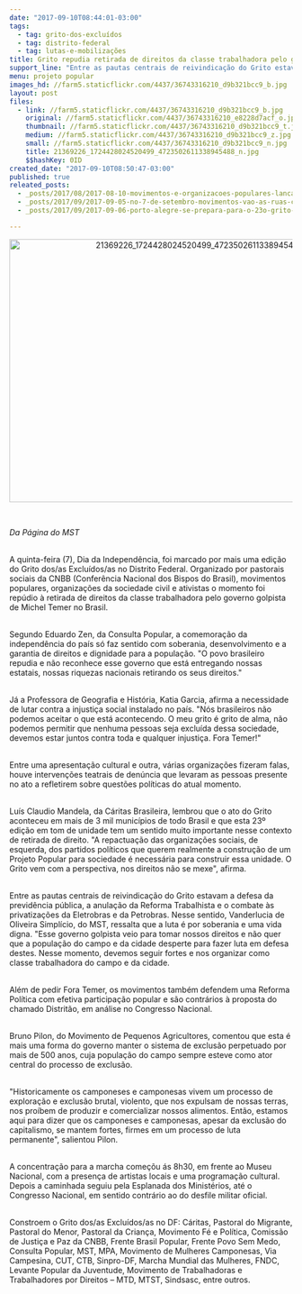 ```yaml
---
date: "2017-09-10T08:44:01-03:00"
tags:
  - tag: grito-dos-excluídos
  - tag: distrito-federal
  - tag: lutas-e-mobilizações
title: Grito repudia retirada de direitos da classe trabalhadora pelo governo golpista
support_line: "Entre as pautas centrais de reivindicação do Grito estavam a defesa da previdência pública, a anulação da Reforma Trabalhista e o combate às privatizações da Eletrobras e da Petrobras."
menu: projeto popular
images_hd: //farm5.staticflickr.com/4437/36743316210_d9b321bcc9_b.jpg
layout: post
files:
  - link: //farm5.staticflickr.com/4437/36743316210_d9b321bcc9_b.jpg
    original: //farm5.staticflickr.com/4437/36743316210_e8228d7acf_o.jpg
    thumbnail: //farm5.staticflickr.com/4437/36743316210_d9b321bcc9_t.jpg
    medium: //farm5.staticflickr.com/4437/36743316210_d9b321bcc9_z.jpg
    small: //farm5.staticflickr.com/4437/36743316210_d9b321bcc9_n.jpg
    title: 21369226_1724428024520499_4723502611338945488_n.jpg
    $$hashKey: 0ID
created_date: "2017-09-10T08:50:47-03:00"
published: true
releated_posts:
  - _posts/2017/08/2017-08-10-movimentos-e-organizacoes-populares-lancam-grito-dos-excluidos-no-distrito-federal.md
  - _posts/2017/09/2017-09-05-no-7-de-setembro-movimentos-vao-as-ruas-contra-reformas-e-retirada-de-direitos.md
  - _posts/2017/09/2017-09-06-porto-alegre-se-prepara-para-o-23o-grito-dos-excluidos.md

---
```

<p style="text-align:center"><img alt="21369226_1724428024520499_4723502611338945488_n.jpg" height="467" src="//farm5.staticflickr.com/4437/36743316210_d9b321bcc9_b.jpg" width="700" /></p>

<p>&nbsp;</p>

<p><em>Da P&aacute;gina do MST</em></p>

<p><br />
A quinta-feira (7), Dia da Independ&ecirc;ncia, foi marcado por mais uma edi&ccedil;&atilde;o do Grito dos/as Exclu&iacute;dos/as no Distrito Federal. Organizado por pastorais sociais da CNBB (Confer&ecirc;ncia Nacional dos Bispos do Brasil), movimentos populares, organiza&ccedil;&otilde;es da sociedade civil e ativistas o momento foi rep&uacute;dio &agrave; retirada de direitos da classe trabalhadora pelo governo golpista de Michel Temer no Brasil.</p>

<p><br />
Segundo Eduardo Zen, da Consulta Popular, a comemora&ccedil;&atilde;o da independ&ecirc;ncia do pa&iacute;s s&oacute; faz sentido com soberania, desenvolvimento e a garantia de direitos e dignidade para a popula&ccedil;&atilde;o. &quot;O povo brasileiro repudia e n&atilde;o reconhece esse governo que est&aacute; entregando nossas estatais, nossas riquezas nacionais retirando os seus direitos.&quot;</p>

<p><br />
J&aacute; a Professora de Geografia e Hist&oacute;ria, Katia Garcia, afirma a necessidade de lutar contra a injusti&ccedil;a social instalado no pa&iacute;s. &quot;N&oacute;s brasileiros n&atilde;o podemos aceitar o que est&aacute; acontecendo. O meu grito &eacute; grito de alma, n&atilde;o podemos permitir que nenhuma pessoas seja exclu&iacute;da dessa sociedade, devemos estar juntos contra toda e qualquer injusti&ccedil;a. Fora Temer!&quot;</p>

<p><br />
Entre uma apresenta&ccedil;&atilde;o cultural e outra, v&aacute;rias organiza&ccedil;&otilde;es fizeram falas, houve interven&ccedil;&otilde;es teatrais de den&uacute;ncia que levaram as pessoas presente no ato a refletirem sobre quest&otilde;es pol&iacute;ticas do atual momento.</p>

<p><br />
Lu&iacute;s Claudio Mandela, da C&aacute;ritas Brasileira, lembrou que o ato do Grito aconteceu em mais de 3 mil munic&iacute;pios de todo Brasil e que esta 23&ordm; edi&ccedil;&atilde;o em tom de unidade tem um sentido muito importante nesse contexto de retirada de direito. &quot;A repactua&ccedil;&atilde;o das organiza&ccedil;&otilde;es sociais, de esquerda, dos partidos pol&iacute;ticos que querem realmente a constru&ccedil;&atilde;o de um Projeto Popular para sociedade &eacute; necess&aacute;ria para construir essa unidade. O Grito vem com a perspectiva, nos direitos n&atilde;o se mexe&quot;, afirma.</p>

<p><br />
Entre as pautas centrais de reivindica&ccedil;&atilde;o do Grito estavam a defesa da previd&ecirc;ncia p&uacute;blica, a anula&ccedil;&atilde;o da Reforma Trabalhista e o combate &agrave;s privatiza&ccedil;&otilde;es da Eletrobras e da Petrobras. Nesse sentido, Vanderlucia de Oliveira Simpl&iacute;cio, do MST, ressalta que a luta &eacute; por soberania e uma vida digna. &quot;Esse governo golpista veio para tomar nossos direitos e n&atilde;o quer que a popula&ccedil;&atilde;o do campo e da cidade desperte para fazer luta em defesa destes. Nesse momento, devemos seguir fortes e nos organizar como classe trabalhadora do campo e da cidade.</p>

<p><br />
Al&eacute;m de pedir Fora Temer, os movimentos tamb&eacute;m defendem uma Reforma Pol&iacute;tica com efetiva participa&ccedil;&atilde;o popular e s&atilde;o contr&aacute;rios &agrave; proposta do chamado Distrit&atilde;o, em an&aacute;lise no Congresso Nacional.</p>

<p><br />
Bruno Pilon, do Movimento de Pequenos Agricultores, comentou que esta &eacute; mais uma forma do governo manter o sistema de exclus&atilde;o perpetuado por mais de 500 anos, cuja popula&ccedil;&atilde;o do campo sempre esteve como ator central do processo de exclus&atilde;o.</p>

<p><br />
&quot;Historicamente os camponeses e camponesas vivem um processo de explora&ccedil;&atilde;o e exclus&atilde;o brutal, violento, que nos expulsam de nossas terras, nos pro&iacute;bem de produzir e comercializar nossos alimentos. Ent&atilde;o, estamos aqui para dizer que os camponeses e camponesas, apesar da exclus&atilde;o do capitalismo, se mantem fortes, firmes em um processo de luta permanente&quot;, salientou Pilon.</p>

<p><br />
A concentra&ccedil;&atilde;o para a marcha come&ccedil;&otilde;u &aacute;s 8h30, em frente ao Museu Nacional, com a presen&ccedil;a de artistas locais e uma programa&ccedil;&atilde;o cultural.<br />
Depois a caminhada seguiu pela Esplanada dos Minist&eacute;rios, at&eacute; o Congresso Nacional, em sentido contr&aacute;rio ao do desfile militar oficial.</p>

<p><br />
Constroem o Grito dos/as Exclu&iacute;dos/as no DF: C&aacute;ritas, Pastoral do Migrante, Pastoral do Menor, Pastoral da Crian&ccedil;a, Movimento F&eacute; e Pol&iacute;tica, Comiss&atilde;o de Justi&ccedil;a e Paz da CNBB, Frente Brasil Popular, Frente Povo Sem Medo, Consulta Popular, MST, MPA, Movimento de Mulheres Camponesas, Via Campesina, CUT, CTB, Sinpro-DF, Marcha Mundial das Mulheres, FNDC, Levante Popular da Juventude, Movimento de Trabalhadoras e Trabalhadores por Direitos &ndash; MTD, MTST, Sindsasc, entre outros.</p>
